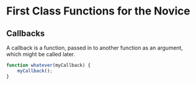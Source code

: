 # First Class Functions for the Novice
## Callbacks
A callback is a function, passed in to another function as an argument, which might be called later.

```js
function whatever(myCallback) {
	myCallback();
}
```
